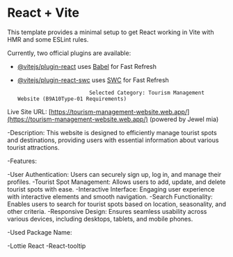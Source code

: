 # React + Vite

This template provides a minimal setup to get React working in Vite with HMR and some ESLint rules.

Currently, two official plugins are available:

- [@vitejs/plugin-react](https://github.com/vitejs/vite-plugin-react/blob/main/packages/plugin-react/README.md) uses [Babel](https://babeljs.io/) for Fast Refresh
- [@vitejs/plugin-react-swc](https://github.com/vitejs/vite-plugin-react-swc) uses [SWC](https://swc.rs/) for Fast Refresh


                  


                             Selected Category: Tourism Management Website (B9A10Type-01 Requirements)

Live Site URL: [https://tourism-management-website.web.app/](https://tourism-management-website.web.app/) (powered by Jewel mia)

-Description:
This website is designed to efficiently manage tourist spots and destinations, providing users with essential information about various tourist attractions.

 -Features:

 -User Authentication: Users can securely sign up, log in, and manage their profiles.
 -Tourist Spot Management: Allows users to add, update, and delete tourist spots with ease.
 -Interactive Interface: Engaging user experience with interactive elements and smooth navigation.
 -Search Functionality: Enables users to search for tourist spots based on location, seasonality, and other criteria.
 -Responsive Design: Ensures seamless usability across various devices, including desktops, tablets, and mobile phones.


 -Used Package Name:

 -Lottie React
 -React-tooltip
